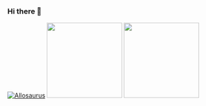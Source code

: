 ### Hi there 👋

[![Allosaurus](allosaurus.gif)]()
<img height="170" src="https://github-readme-stats.vercel.app/api?username=ajino2k&show_icons=true&theme=omni&count_private=true&include_all_commits=true" />
<img height="170" src="https://github-readme-stats.vercel.app/api/top-langs/?username=ajino2k&layout=compact&theme=omni" />

